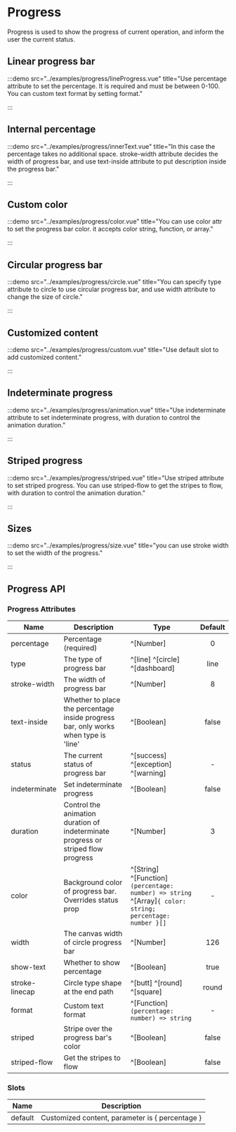 # Progress

Progress is used to show the progress of current operation, and inform the user the current status.

## Linear progress bar

:::demo src="../examples/progress/lineProgress.vue" title="Use percentage attribute to set the percentage. It is required and must be between 0-100. You can custom text format by setting format."

:::

## Internal percentage

:::demo src="../examples/progress/innerText.vue" title="In this case the percentage takes no additional space. stroke-width attribute decides the width of progress bar, and use text-inside attribute to put description inside the progress bar."

:::

## Custom color

:::demo src="../examples/progress/color.vue" title="You can use color attr to set the progress bar color. it accepts color string, function, or array."

:::

## Circular progress bar

:::demo src="../examples/progress/circle.vue" title="You can specify type attribute to circle to use circular progress bar, and use width attribute to change the size of circle."

:::

## Customized content

:::demo src="../examples/progress/custom.vue" title="Use default slot to add customized content."

:::

## Indeterminate progress

:::demo src="../examples/progress/animation.vue" title="Use indeterminate attribute to set indeterminate progress, with duration to control the animation duration."

:::

## Striped progress

:::demo src="../examples/progress/striped.vue" title="Use striped attribute to set striped progress. You can use striped-flow to get the stripes to flow, with duration to control the animation duration."

:::

## Sizes

:::demo src="../examples/progress/size.vue" title="you can use stroke width to set the width of the progress."

:::

## Progress API

### Progress Attributes

| Name | Description | Type | Default |
| ------ | ---- | ---- | :----: |
| percentage | Percentage (required) | ^[Number] | 0 |
| type | The type of progress bar | ^[line] ^[circle] ^[dashboard] | line |
| stroke-width | The width of progress bar | ^[Number] | 8 |
| text-inside | Whether to place the percentage inside progress bar, only works when type is 'line' | ^[Boolean] | false |
| status | The current status of progress bar | ^[success] ^[exception] ^[warning] | - |
| indeterminate | Set indeterminate progress | ^[Boolean] | false |
| duration | Control the animation duration of indeterminate progress or striped flow progress | ^[Number] | 3 |
| color | Background color of progress bar. Overrides status prop | ^[String] ^[Function]`(percentage: number) => string` ^[Array]`{ color: string; percentage: number }[]`  | - |
| width | The canvas width of circle progress bar | ^[Number] | 126 |
| show-text | Whether to show percentage | ^[Boolean] | true |
| stroke-linecap | Circle type shape at the end path | ^[butt] ^[round] ^[square] | round |
| format | Custom text format | ^[Function]`(percentage: number) => string` | - |
| striped | Stripe over the progress bar's color | ^[Boolean] | false |
| striped-flow | Get the stripes to flow | ^[Boolean] | false |

### Slots

| Name | Description |
| ------ | ---- |
| default | Customized content, parameter is { percentage } | - |
